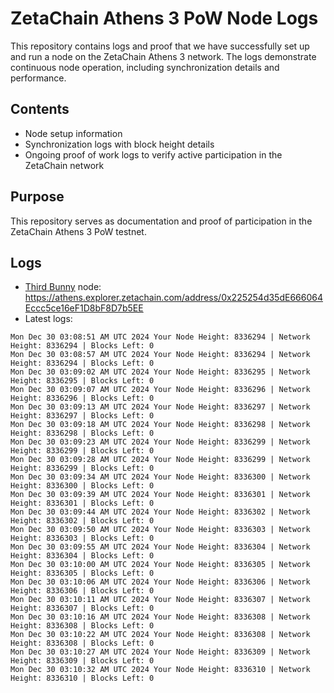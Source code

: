 # ZetaChain Athens 3 PoW Node Logs
This repository contains logs and proof that we have successfully set up and run a node on the ZetaChain Athens 3 network. The logs demonstrate continuous node operation, including synchronization details and performance.

## Contents
- Node setup information
- Synchronization logs with block height details
- Ongoing proof of work logs to verify active participation in the ZetaChain network

## Purpose
This repository serves as documentation and proof of participation in the ZetaChain Athens 3 PoW testnet.

## Logs

- [Third Bunny](https://thirdbunny.xyz/) node: https://athens.explorer.zetachain.com/address/0x225254d35dE666064Eccc5ce16eF1D8bF8D7b5EE
- Latest logs:
```
Mon Dec 30 03:08:51 AM UTC 2024 Your Node Height: 8336294 | Network Height: 8336294 | Blocks Left: 0
Mon Dec 30 03:08:57 AM UTC 2024 Your Node Height: 8336294 | Network Height: 8336294 | Blocks Left: 0
Mon Dec 30 03:09:02 AM UTC 2024 Your Node Height: 8336295 | Network Height: 8336295 | Blocks Left: 0
Mon Dec 30 03:09:07 AM UTC 2024 Your Node Height: 8336296 | Network Height: 8336296 | Blocks Left: 0
Mon Dec 30 03:09:13 AM UTC 2024 Your Node Height: 8336297 | Network Height: 8336297 | Blocks Left: 0
Mon Dec 30 03:09:18 AM UTC 2024 Your Node Height: 8336298 | Network Height: 8336298 | Blocks Left: 0
Mon Dec 30 03:09:23 AM UTC 2024 Your Node Height: 8336299 | Network Height: 8336299 | Blocks Left: 0
Mon Dec 30 03:09:28 AM UTC 2024 Your Node Height: 8336299 | Network Height: 8336299 | Blocks Left: 0
Mon Dec 30 03:09:34 AM UTC 2024 Your Node Height: 8336300 | Network Height: 8336300 | Blocks Left: 0
Mon Dec 30 03:09:39 AM UTC 2024 Your Node Height: 8336301 | Network Height: 8336301 | Blocks Left: 0
Mon Dec 30 03:09:44 AM UTC 2024 Your Node Height: 8336302 | Network Height: 8336302 | Blocks Left: 0
Mon Dec 30 03:09:50 AM UTC 2024 Your Node Height: 8336303 | Network Height: 8336303 | Blocks Left: 0
Mon Dec 30 03:09:55 AM UTC 2024 Your Node Height: 8336304 | Network Height: 8336304 | Blocks Left: 0
Mon Dec 30 03:10:00 AM UTC 2024 Your Node Height: 8336305 | Network Height: 8336305 | Blocks Left: 0
Mon Dec 30 03:10:06 AM UTC 2024 Your Node Height: 8336306 | Network Height: 8336306 | Blocks Left: 0
Mon Dec 30 03:10:11 AM UTC 2024 Your Node Height: 8336307 | Network Height: 8336307 | Blocks Left: 0
Mon Dec 30 03:10:16 AM UTC 2024 Your Node Height: 8336308 | Network Height: 8336308 | Blocks Left: 0
Mon Dec 30 03:10:22 AM UTC 2024 Your Node Height: 8336308 | Network Height: 8336308 | Blocks Left: 0
Mon Dec 30 03:10:27 AM UTC 2024 Your Node Height: 8336309 | Network Height: 8336309 | Blocks Left: 0
Mon Dec 30 03:10:32 AM UTC 2024 Your Node Height: 8336310 | Network Height: 8336310 | Blocks Left: 0
```
